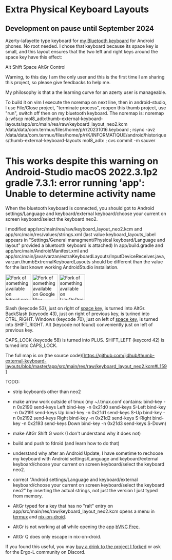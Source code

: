 # Extra Physical Keyboard Layouts
## Development on pause until September 2024
Azerty-lafayette type keyboard for [my Bluetooth keyboard](https://www.amazon.fr/gp/product/B08C4KWB5V/ref=ppx_yo_dt_b_search_asin_title?ie=UTF8&psc=1) for Android phones. No root needed. I chose that keyboard because its space key is small, and this layout ensures that the two left and right keys around the space key have this effect:

Alt Shift Space AltGr Control

Warning, to this day I am the only user and this is the first time I am sharing this project, so please give feedbacks to help me.

My philosophy is that a the learning curve for an azerty user is manageable.

To build it on vim I execute the noremap on next line, then in android-studio, I use File/Close project, "terminate process", reopen this thumb project, use "run", switch off then on my bluetooth keyboard.
The noremap is: noremap à :w<bar>!scp mol8_adb:thumb-external-keyboard-layouts/app/src/main/res/raw/keyboard_layout_neo2.kcm /data/data/com.termux/files/home/p/r/20231016.keyboard ; rsync -avz /data/data/com.termux/files/home/p/r/K/INFORMATIQUE/android/historiques/thumb-external-keyboard-layouts mol8_adb: ; cvs commit -m sauver<c-m> 
# This works despite this warning on Android-Studio macOS 2022.3.1p2 gradle 7.3.1: error running 'app': Unable to determine activity name

When the bluetooth keyboard is connected, you should got to Android settings/Language and keyboard/external keyboard/choose your current on screen keyboard/select the keyboard neo2.

I modified app/src/main/res/raw/keyboard_layout_neo2.kcm and app/src/main/res/values/strings.xml (last value keyboard_layouts_label appears in "Settings/General managment/Physical keyboard/Language and layout" provided a bluetooth keyboard is attached)
In app/build.gradle and app/src/main/AndroidManifest.xml and app/src/main/java/varzan/extraKeyboardLayouts/InputDeviceReceiver.java, varzan.thumbExtrernalKeyboardLayouts should be different than the value for the last known working AndroidStudio installation.

[<img alt='Fork of something available on Fdroid.org (not yet)' src='https://play.google.com/intl/en_us/badges/static/images/badges/en_badge_web_generic.png' height="80px"/>](http://f-foid.org)
[<img alt='Fork of something available on Google Play' src='https://play.google.com/intl/en_us/badges/static/images/badges/en_badge_web_generic.png' height="80px"/>](https://play.google.com/store/apps/details?id=varzan.extraKeyboardLayouts)
[<img alt='Fork of something available on IzzyOnDroid' src='https://gitlab.com/IzzyOnDroid/repo/-/raw/master/assets/IzzyOnDroid.png' height="80px"/>](https://apt.izzysoft.de/fdroid/index/apk/varzan.extraKeyboardLayouts)

Slash (keycode 53), just on right of [space key](https://www.amazon.fr/gp/product/B08C4KWB5V/ref=ppx_yo_dt_b_search_asin_title?ie=UTF8&psc=1), is turned into AltGr.
BackSlash (keycode 43), just on right of previous key, is turined into CTRL_RIGHT.
Windows (keycode 70), just on left of [space key](https://www.amazon.fr/gp/product/B08C4KWB5V/ref=ppx_yo_dt_b_search_asin_title?ie=UTF8&psc=1), is turned into SHIFT_RIGHT.
Alt (keycode not found) conveniently just on left of previous key.

CAPS_LOCK (keycode 58) is turned into PLUS.
SHIFT_LEFT (keycord 42) is turned into CAPS_LOCK.

The full map is on (the source code)[https://github.com/jidhub/thumb-external-keyboard-layouts/blob/master/app/src/main/res/raw/keyboard_layout_neo2.kcm#L159]

TODO:

- strip keyboards other than neo2

- make arrow work outside of tmux (my ~/.tmux.conf contains:
bind-key -n 0x2190 send-keys Left
bind-key -n 0x21d0 send-keys S-Left
bind-key -n 0x2191 send-keys Up
bind-key -n 0x21d1 send-keys S-Up
bind-key -n 0x2192 send-keys Right
bind-key -n 0x21d2 send-keys S-Right
bind-key -n 0x2193 send-keys Down
bind-key -n 0x21d3 send-keys S-Down)

- make AltGr Shift G work (I don't understand why it does not)

- build and push to fdroid (and learn how to do that)

- understand why after an Android Update, I have sometime to rechoose my keyboard with Android settings/Language and keyboard/external keyboard/choose your current on screen keyboard/select the keyboard neo2.

- correct "Android settings/Language and keyboard/external keyboard/choose your current on screen keyboard/select the keyboard neo2" by inserting the actual strings, not just the version I just typed from memory.

- AltGr typed for a key that has no "ralt" entry on app/src/main/res/raw/keyboard_layout_neo2.kcm opens a menu in [termux](https://f-droid.org/en/packages/com.termux/) and [nix-on-droid](https://f-droid.org/en/packages/com.termux.nix/).

- AltGr is not working at all while opening the app [bVNC Free](https://play.google.com/store/apps/details?id=com.iiordanov.freebVNC&hl=en&gl=US).

- AltGr Q does only escape in nix-on-droid.

If you found this useful, you may [buy a drink to the project I forked](https://paypal.me/CalinDarie?locale.x=en_US) or ask for the Ergo-L community on Discord.
